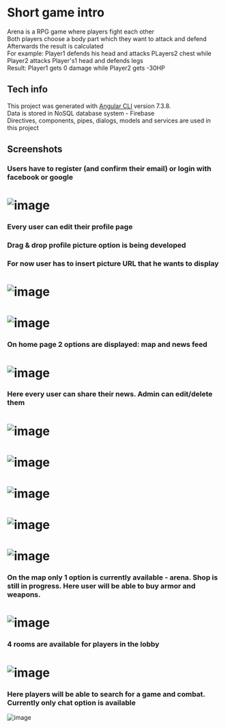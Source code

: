 # Short game intro

Arena is a RPG game where players fight each other</br>
Both players choose a body part which they want to attack and defend</br>
Afterwards the result is calculated</br>
For example: Player1 defends his head and attacks PLayers2 chest while Player2 attacks Player's1 head and defends legs</br>
Result: Player1 gets 0 damage while Player2 gets -30HP

## Tech info
This project was generated with [Angular CLI](https://github.com/angular/angular-cli) version 7.3.8.</br>
Data is stored in NoSQL database system - Firebase</br>
Directives, components, pipes, dialogs, models and services are used in this project

## Screenshots

### Users have to register (and confirm their email) or login with facebook or google
![image](https://github.com/oskarrr991/Online-game/blob/master/screenshots/1.png)
======
### Every user can edit their profile page
### Drag & drop profile picture option is being developed
### For now user has to insert picture URL that he wants to display
![image](https://github.com/oskarrr991/Online-game/blob/master/screenshots/2.png)
======
![image](https://github.com/oskarrr991/Online-game/blob/master/screenshots/3.1.png)
======
### On home page 2 options are displayed: map and news feed
![image](https://github.com/oskarrr991/Online-game/blob/master/screenshots/4.png)
======
### Here every user can share their news. Admin can edit/delete them
![image](https://github.com/oskarrr991/Online-game/blob/master/screenshots/5.png)
======
![image](https://github.com/oskarrr991/Online-game/blob/master/screenshots/6.png)
======
![image](https://github.com/oskarrr991/Online-game/blob/master/screenshots/7.png)
======
![image](https://github.com/oskarrr991/Online-game/blob/master/screenshots/8.png)
======
![image](https://github.com/oskarrr991/Online-game/blob/master/screenshots/9.png)
======
### On the map only 1 option is currently available - arena. Shop is still in progress. Here user will be able to buy armor and weapons. 
![image](https://github.com/oskarrr991/Online-game/blob/master/screenshots/10.png)
======
### 4 rooms are available for players in the lobby
![image](https://github.com/oskarrr991/Online-game/blob/master/screenshots/11.png)
======
### Here players will be able to search for a game and combat. Currently only chat option is available
![image](https://github.com/oskarrr991/Online-game/blob/master/screenshots/12.png)
